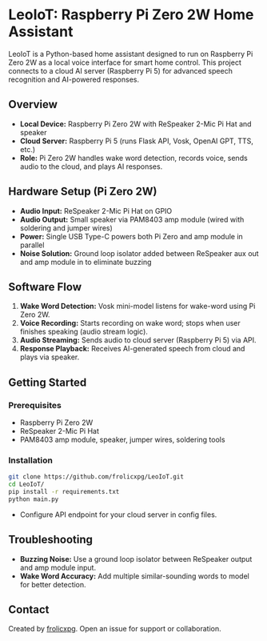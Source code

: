 # LeoIoT: Raspberry Pi Zero 2W Home Assistant

LeoIoT is a Python-based home assistant designed to run on Raspberry Pi Zero 2W as a local voice interface for smart home control. This project connects to a cloud AI server (Raspberry Pi 5) for advanced speech recognition and AI-powered responses.

## Overview

- **Local Device:** Raspberry Pi Zero 2W with ReSpeaker 2-Mic Pi Hat and speaker
- **Cloud Server:** Raspberry Pi 5 (runs Flask API, Vosk, OpenAI GPT, TTS, etc.)
- **Role:** Pi Zero 2W handles wake word detection, records voice, sends audio to the cloud, and plays AI responses.

## Hardware Setup (Pi Zero 2W)

- **Audio Input:** ReSpeaker 2-Mic Pi Hat on GPIO
- **Audio Output:** Small speaker via PAM8403 amp module (wired with soldering and jumper wires)
- **Power:** Single USB Type-C powers both Pi Zero and amp module in parallel
- **Noise Solution:** Ground loop isolator added between ReSpeaker aux out and amp module in to eliminate buzzing

## Software Flow

1. **Wake Word Detection:** Vosk mini-model listens for wake-word using Pi Zero 2W.
2. **Voice Recording:** Starts recording on wake word; stops when user finishes speaking (audio stream logic).
3. **Audio Streaming:** Sends audio to cloud server (Raspberry Pi 5) via API.
4. **Response Playback:** Receives AI-generated speech from cloud and plays via speaker.

## Getting Started

### Prerequisites

- Raspberry Pi Zero 2W
- ReSpeaker 2-Mic Pi Hat
- PAM8403 amp module, speaker, jumper wires, soldering tools

### Installation

```bash
git clone https://github.com/frolicxpg/LeoIoT.git
cd LeoIoT/
pip install -r requirements.txt
python main.py
```

- Configure API endpoint for your cloud server in config files.

## Troubleshooting

- **Buzzing Noise:** Use a ground loop isolator between ReSpeaker output and amp module input.
- **Wake Word Accuracy:** Add multiple similar-sounding words to model for better detection.

## Contact

Created by [frolicxpg](https://github.com/frolicxpg). Open an issue for support or collaboration.
